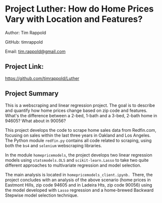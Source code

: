 # Project Luther:  How do Home Prices Vary with Location and Features?

Author: Tim Rappold

GitHub: timrappold

Email: tim.rappold@gmail.com



## Project Link:

https://github.com/timrappold/Luther



## Project Summary

This is a webscraping and linear regression project. The goal is to describe and quantify how home prices change based on zip code and features. What's the difference between a 2-bed, 1-bath and a 3-bed, 2-bath home in 94605? What about in 90056? 

This project develops the code  to scrape home sales data from Redfin.com, focusing on sales within the last three years in Oakland and Los Angeles. The Python module `redfin.py` contains all code related to scraping, using both the `bs4` and `selenium` webscraping libraries.

In the module `homepricemodels`, the project develops two linear regression models using `statsmodels.OLS` and `scikit-learn.Lasso` to take two quite different approaches to multivariate regression and model selection.

The main analysis is located in `homepricemodels_client.ipynb. `There, the project concludes with an analysis of the above scenario (home prices in Eastmont Hills, zip code 94605 and in Ladeira Hts, zip code 90056) using the model developed with `Lasso` regression and a home-brewed Backward Stepwise model selection technique.

